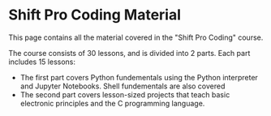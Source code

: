 # Shift Pro Coding Material
This page contains all the material covered in the "Shift Pro Coding" course.

The course consists of 30 lessons, and is divided into 2 parts. Each part includes 15 lessons:
- The first part covers Python fundementals using the Python interpreter and Jupyter Notebooks. Shell fundementals are also covered
- The second part covers lesson-sized projects that teach basic electronic principles and the C programming language.
